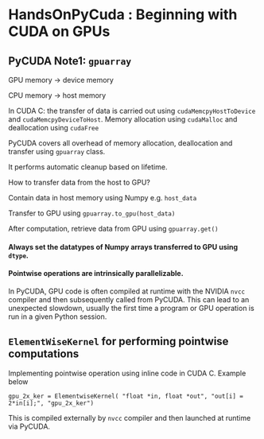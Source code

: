 # HandsOnPyCuda : Beginning with CUDA on GPUs

## PyCUDA Note1: `gpuarray`

GPU memory -> device memory

CPU memory -> host memory

In CUDA C: the transfer of data is carried out using `cudaMemcpyHostToDevice` and `cudaMemcpyDeviceToHost`. Memory allocation using `cudaMalloc` and deallocation using `cudaFree`

PyCUDA covers all overhead of memory allocation, deallocation and transfer using `gpuarray` class.

It performs automatic cleanup based on lifetime.

How to transfer data from the host to GPU?

Contain data in host memory using Numpy e.g. `host_data`

Transfer to GPU using `gpuarray.to_gpu(host_data)`

After computation, retrieve data from GPU using `gpuarray.get()`

#### Always set the datatypes of Numpy arrays transferred to GPU using `dtype`. 

#### Pointwise operations are intrinsically parallelizable.

In PyCUDA, GPU code is often compiled at runtime with the NVIDIA `nvcc` compiler and then subsequently called from
PyCUDA. This can lead to an unexpected slowdown, usually the first time a program or GPU operation is run in a given
Python session.

## `ElementWiseKernel` for performing pointwise computations

Implementing pointwise operation using inline code in CUDA C. Example below

`gpu_2x_ker = ElementwiseKernel(
	"float *in, float *out",
	"out[i] = 2*in[i];",
	"gpu_2x_ker")`

This is compiled externally by `nvcc` compiler and then launched at runtime via PyCUDA.


